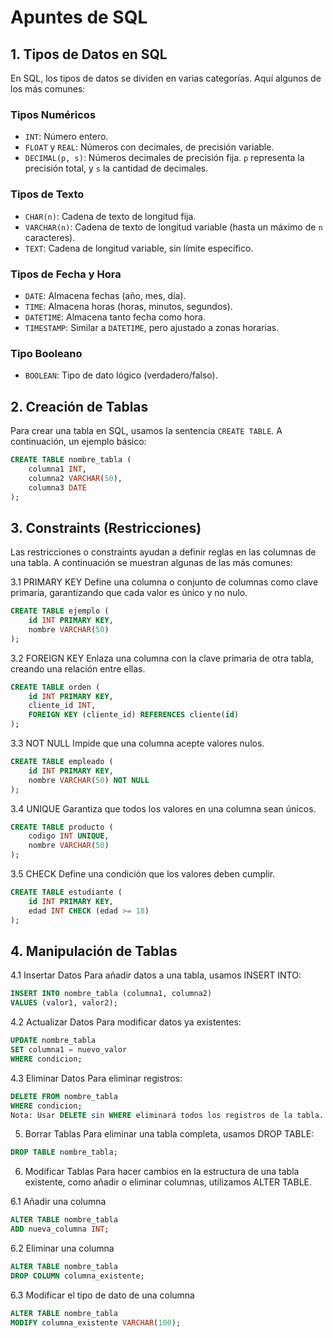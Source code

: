 # Apuntes de SQL

## 1. Tipos de Datos en SQL

En SQL, los tipos de datos se dividen en varias categorías. Aquí algunos de los más comunes:

### Tipos Numéricos
- `INT`: Número entero.
- `FLOAT` y `REAL`: Números con decimales, de precisión variable.
- `DECIMAL(p, s)`: Números decimales de precisión fija. `p` representa la precisión total, y `s` la cantidad de decimales.

### Tipos de Texto
- `CHAR(n)`: Cadena de texto de longitud fija.
- `VARCHAR(n)`: Cadena de texto de longitud variable (hasta un máximo de `n` caracteres).
- `TEXT`: Cadena de longitud variable, sin límite específico.

### Tipos de Fecha y Hora
- `DATE`: Almacena fechas (año, mes, día).
- `TIME`: Almacena horas (horas, minutos, segundos).
- `DATETIME`: Almacena tanto fecha como hora.
- `TIMESTAMP`: Similar a `DATETIME`, pero ajustado a zonas horarias.

### Tipo Booleano
- `BOOLEAN`: Tipo de dato lógico (verdadero/falso).

## 2. Creación de Tablas

Para crear una tabla en SQL, usamos la sentencia `CREATE TABLE`. A continuación, un ejemplo básico:

```sql
CREATE TABLE nombre_tabla (
    columna1 INT,
    columna2 VARCHAR(50),
    columna3 DATE
); 
```
## 3. Constraints (Restricciones)
Las restricciones o constraints ayudan a definir reglas en las columnas de una tabla. A continuación se muestran algunas de las más comunes:

3.1 PRIMARY KEY
Define una columna o conjunto de columnas como clave primaria, garantizando que cada valor es único y no nulo.

```sql
CREATE TABLE ejemplo (
    id INT PRIMARY KEY,
    nombre VARCHAR(50)
);
```
3.2 FOREIGN KEY
Enlaza una columna con la clave primaria de otra tabla, creando una relación entre ellas.

```sql
CREATE TABLE orden (
    id INT PRIMARY KEY,
    cliente_id INT,
    FOREIGN KEY (cliente_id) REFERENCES cliente(id)
);
```
3.3 NOT NULL
Impide que una columna acepte valores nulos.

```sql
CREATE TABLE empleado (
    id INT PRIMARY KEY,
    nombre VARCHAR(50) NOT NULL
);
```
3.4 UNIQUE
Garantiza que todos los valores en una columna sean únicos.

```sql
CREATE TABLE producto (
    codigo INT UNIQUE,
    nombre VARCHAR(50)
);
```
3.5 CHECK
Define una condición que los valores deben cumplir.

```sql
CREATE TABLE estudiante (
    id INT PRIMARY KEY,
    edad INT CHECK (edad >= 18)
);
```
## 4. Manipulación de Tablas
4.1 Insertar Datos
Para añadir datos a una tabla, usamos INSERT INTO:

```sql
INSERT INTO nombre_tabla (columna1, columna2)
VALUES (valor1, valor2);
```
4.2 Actualizar Datos
Para modificar datos ya existentes:

```sql
UPDATE nombre_tabla
SET columna1 = nuevo_valor
WHERE condicion;
```
4.3 Eliminar Datos
Para eliminar registros:

```sql
DELETE FROM nombre_tabla
WHERE condicion;
Nota: Usar DELETE sin WHERE eliminará todos los registros de la tabla.
```

5. Borrar Tablas
Para eliminar una tabla completa, usamos DROP TABLE:

```sql
DROP TABLE nombre_tabla;
```
6. Modificar Tablas
Para hacer cambios en la estructura de una tabla existente, como añadir o eliminar columnas, utilizamos ALTER TABLE.

6.1 Añadir una columna
```sql
ALTER TABLE nombre_tabla
ADD nueva_columna INT;
```
6.2 Eliminar una columna
```sql
ALTER TABLE nombre_tabla
DROP COLUMN columna_existente;
```
6.3 Modificar el tipo de dato de una columna
```sql
ALTER TABLE nombre_tabla
MODIFY columna_existente VARCHAR(100);
```
